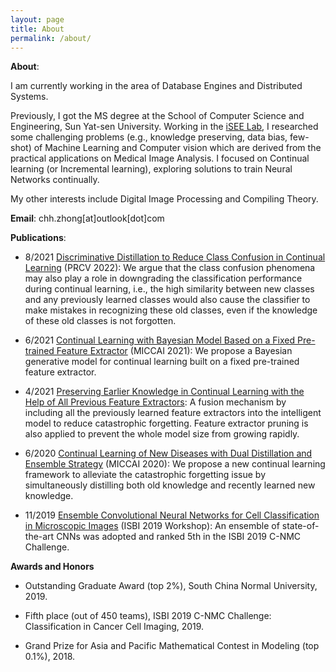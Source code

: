 ```yaml
---
layout: page
title: About
permalink: /about/
---
```


**About**:

I am currently working in the area of Database Engines and Distributed Systems.

Previously, I got the MS degree at the School of Computer Science and Engineering, Sun Yat-sen University. Working in the [iSEE Lab](https://www.isee-ai.cn/index.html), I researched some challenging problems (e.g., knowledge preserving, data bias, few-shot) of Machine Learning and Computer vision which are derived from the practical applications on Medical Image Analysis. I focused on Continual learning (or Incremental learning), exploring solutions to train Neural Networks continually.

My other interests include Digital Image Processing and Compiling Theory.


**Email**: chh.zhong[at]outlook[dot]com


**Publications**:

- 8/2021 [Discriminative Distillation to Reduce Class Confusion in Continual Learning](https://arxiv.org/abs/2108.05187) (PRCV 2022): We argue that the class confusion phenomena may also play a role in downgrading the classification performance during continual learning, i.e., the high similarity between new classes and any previously learned classes would also cause the classifier to make mistakes in recognizing these old classes, even if the knowledge of these old classes is not forgotten.

- 6/2021 [Continual Learning with Bayesian Model Based on a Fixed Pre-trained Feature Extractor](https://arxiv.org/abs/2204.13349) (MICCAI 2021): We propose a Bayesian generative model for continual learning built on a fixed pre-trained feature extractor.

- 4/2021 [Preserving Earlier Knowledge in Continual Learning with the Help of All Previous Feature Extractors](https://arxiv.org/abs/2104.13614): A fusion mechanism by including all the previously learned feature extractors into the intelligent model to reduce catastrophic forgetting. Feature extractor pruning is also applied to prevent the whole model size from growing rapidly.

- 6/2020 [Continual Learning of New Diseases with Dual Distillation and Ensemble Strategy](https://link.springer.com/chapter/10.1007/978-3-030-59710-8_17) (MICCAI 2020): We propose a new continual learning framework to alleviate the catastrophic forgetting issue by simultaneously distilling both old knowledge and recently learned new knowledge.

- 11/2019 [Ensemble Convolutional Neural Networks for Cell Classification in Microscopic Images](https://link.springer.com/chapter/10.1007/978-981-15-0798-4_5) (ISBI 2019 Workshop): An ensemble of state-of-the-art CNNs was adopted and ranked 5th in the ISBI 2019 C-NMC Challenge.


**Awards and Honors**

- Outstanding Graduate Award (top 2%), South China Normal University, 2019.

- Fifth place (out of 450 teams), ISBI 2019 C-NMC Challenge: Classification in Cancer Cell Imaging, 2019.

- Grand Prize for Asia and Pacific Mathematical Contest in Modeling (top 0.1%), 2018.
